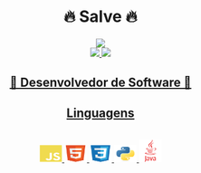 <div align="center"><h1 align=”center”>&#128293; Salve &#128293;</h1></div>
<div align="center">
  <img align="center" src="https://thumbs.gfycat.com/ChubbySingleEquine-size_restricted.gif">
</div>
<div align="center" margin-top="10px">
  <a href="https://github.com/IceyPiter">
  <img height="180em" src="https://github-readme-stats.vercel.app/api?username=IceyPiter&show_icons=true&theme=dark&include_all_commits=true&count_private=false"/>
  <img height="180em" src="https://github-readme-stats.vercel.app/api/top-langs/?username=IceyPiter&layout=compact&langs_count=168&theme=dark"/>
</div>
<div align="center">
  <h2>&#128126; Desenvolvedor de Software &#128126;</h2>
  <h2>Linguagens</h2>
</div>
<div align="center" style="display: inline_block"><br>
  <img align_items="center" position="center" alt="Piter-Js" height="30" width="40" src="https://raw.githubusercontent.com/devicons/devicon/master/icons/javascript/javascript-plain.svg">
  <img align_items="center" alt="Piter-HTML" height="30" width="40" src="https://raw.githubusercontent.com/devicons/devicon/master/icons/html5/html5-original.svg">
  <img align_items="center" alt="Piter-CSS" height="30" width="40" src="https://raw.githubusercontent.com/devicons/devicon/master/icons/css3/css3-original.svg">
  <img align_items="center" alt="Piter-Python" height="30" width="40" src="https://raw.githubusercontent.com/devicons/devicon/master/icons/python/python-original.svg">
  <img align_items="center" alt="Piter-Java" height="40" width="40" src="https://github.com/devicons/devicon/blob/master/icons/java/java-plain-wordmark.svg">
</div>
